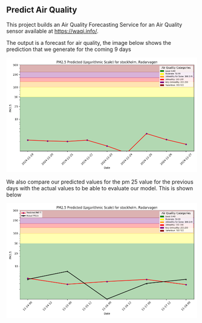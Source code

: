 ## Predict Air Quality

This project builds an Air Quality Forecasting Service for an Air Quality sensor available at https://waqi.info/.


The output is a forecast for air quality, the image below shows the prediction that we generate for the coming 9 days

![Air quality Prediction](../../docs/air-quality/assets/img/pm25_forecast.png)


We also compare our predicted values for the pm 25 value for the previous days with the actual values to be able to evaluate our model. This is shown below


![Personalized Air Quality with LLMs Architecture](../../docs/air-quality/assets/img/pm25_hindcast_1day.png)
